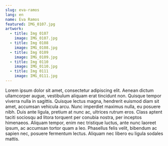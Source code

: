 ```yaml
---
slug: eva-ramos
lang: en
name: Eva Ramos
featured: IMG_0107.jpg
artwork:
  - title: Img 0107
    image: IMG_0107.jpg
  - title: Img 0108
    image: IMG_0108.jpg
  - title: Img 0109
    image: IMG_0109.jpg
  - title: Img 0110
    image: IMG_0110.jpg
  - title: Img 0111
    image: IMG_0111.jpg
---
```


Lorem ipsum dolor sit amet, consectetur adipiscing elit. Aenean dictum
ullamcorper augue, vestibulum aliquam erat tincidunt non. Quisque tempor viverra
nulla in sagittis. Quisque lectus magna, hendrerit euismod diam sit amet,
accumsan vehicula arcu. Nunc imperdiet maximus nulla, eu posuere nibh. Duis ante
ligula, pretium at nunc ac, ultrices rutrum eros. Class aptent taciti sociosqu
ad litora torquent per conubia nostra, per inceptos himenaeos. Aliquam tempor,
enim nec tristique luctus, ante nunc laoreet ipsum, ac accumsan tortor quam a
leo. Phasellus felis velit, bibendum ac sapien nec, posuere fermentum lectus.
Aliquam nec libero eu ligula sodales mattis.

